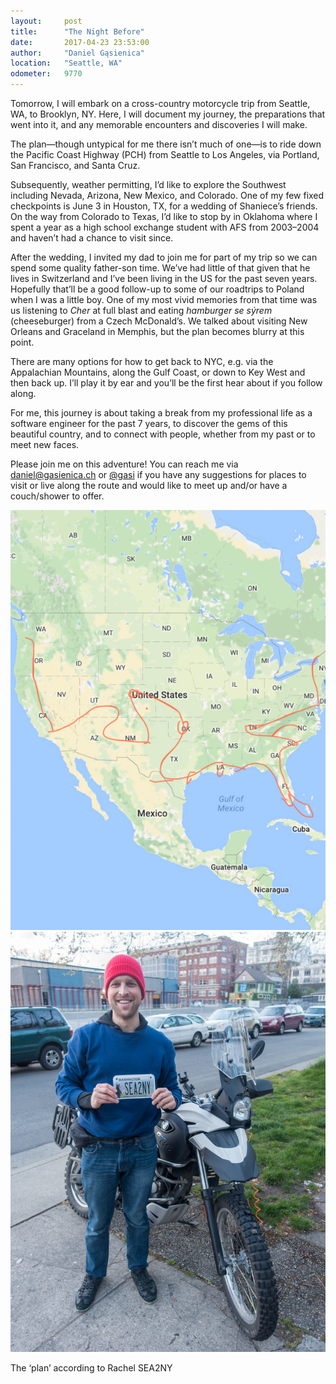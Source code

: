 ```yaml
---
layout:     post
title:      "The Night Before"
date:       2017-04-23 23:53:00
author:     "Daniel Gąsienica"
location: 	"Seattle, WA"
odometer:   9770
---
```


Tomorrow, I will embark on a cross-country motorcycle trip from Seattle, WA, to
Brooklyn, NY. Here, I will document my journey, the preparations that
went into it, and any memorable encounters and discoveries I will
make.

The plan—though untypical for me there isn’t much of one—is to ride down the
Pacific Coast Highway (PCH) from Seattle to Los Angeles, via Portland, San
Francisco, and Santa Cruz.

Subsequently, weather permitting, I’d like to explore the Southwest including
Nevada, Arizona, New Mexico, and Colorado. One of my few fixed checkpoints is
June 3 in Houston, TX, for a wedding of Shaniece’s friends. On the way from
Colorado to Texas, I’d like to stop by in Oklahoma where I spent a year as a
high school exchange student with AFS from 2003–2004 and haven’t had a chance to
visit since.

After the wedding, I invited my dad to join me for part of my trip so we can
spend some quality father-son time. We’ve had little of that given that he lives
in Switzerland and I’ve been living in the US for the past seven years.
Hopefully that’ll be a good follow-up to some of our roadtrips to Poland when I
was a little boy. One of my most vivid memories from that time was us listening
to _Cher_ at full blast and eating _hamburger se sýrem_ (cheeseburger) from a
Czech McDonald’s. We talked about visiting New Orleans and Graceland in Memphis,
but the plan becomes blurry at this point.

There are many options for how to get back to NYC, e.g. via the Appalachian
Mountains, along the Gulf Coast, or down to Key West and then back up. I’ll play
it by ear and you’ll be the first hear about if you follow along.

For me, this journey is about taking a break from my professional life as a
software engineer for the past 7 years, to discover the gems of this beautiful
country, and to connect with people, whether from my past or to meet new faces.

Please join me on this adventure! You can reach me via <daniel@gasienica.ch> or
[@gasi](https://twitter.com/gasi) if you have any suggestions for places to
visit or live along the route and would like to meet up and/or have a
couch/shower to offer.

<div class="post-image post-image--split">
  <img src="/img/DG-2017-03-08-14-24-00.jpg"/>
  <img src="/img/DG-2017-04-20-19-54-25.jpg"/>
  <p class="post-image-caption">
    <span class="post-image-caption-left">
      The ‘plan’ according to Rachel
    </span>
    <span class="post-image-caption-right">
      SEA2NY
    </span>
  </p>
</div>
